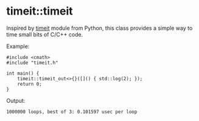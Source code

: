 # timeit::timeit

Inspired by [timeit](https://docs.python.org/3.0/library/timeit.html) module from Python,
this class provides a simple way to time small bits of C/C++ code.
 
Example:

    #include <cmath>
    #include "timeit.h"
    
    int main() {
        timeit::timeit_out<>{}([]() { std::log(2); });
        return 0;
    }

Output:

    1000000 loops, best of 3: 0.101597 usec per loop
